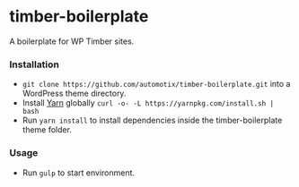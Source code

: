# timber-boilerplate
A boilerplate for WP Timber sites.

### Installation

- `git clone https://github.com/automotix/timber-boilerplate.git` into a WordPress theme directory.
- Install [Yarn](https://github.com/yarnpkg/yarn) globally `curl -o- -L https://yarnpkg.com/install.sh | bash`
- Run `yarn install` to install dependencies inside the timber-boilerplate theme folder.

### Usage

- Run `gulp` to start environment.
